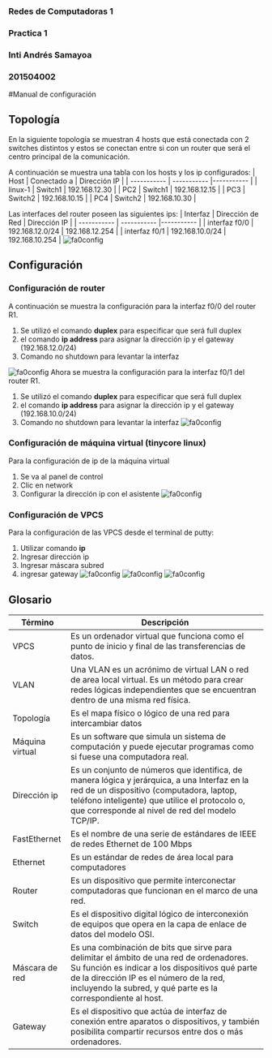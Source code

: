 
### Redes de Computadoras 1
### Practica 1 
### Inti Andrés Samayoa
### 201504002
#Manual de configuración

## Topología
En la siguiente topología se muestran 4 hosts que está conectada con 2 switches distintos y estos se conectan entre si con un router que será el centro principal de la comunicación.

A continuación se muestra una tabla con los hosts y los ip configurados:
| Host | Conectado a  | Dirección IP |
| ----------- | ----------- |----------- | 
| linux-1 | Switch1 | 192.168.12.30 |
| PC2 | Switch1 | 192.168.12.15 |
| PC3 | Switch2 | 192.168.10.15 |
| PC4 | Switch2 | 192.168.10.30 |

Las interfaces del router poseen las siguientes ips:
| Interfaz | Dirección de Red  | Dirección IP |
| ----------- | ----------- |----------- | 
| interfaz f0/0 | 192.168.12.0/24 | 192.168.12.254 |
| interfaz f0/1 | 192.168.10.0/24 | 192.168.10.254 |
![fa0config](/images/topologia.jpg)
## Configuración
### Configuración de router

A continuación se muestra la configuración para la interfaz f0/0 del router R1.  
1. Se utilizó el comando **duplex** para especificar que será full duplex
2. el comando **ip address** para asignar la dirección ip y el gateway (192.168.12.0/24)
3. Comando no shutdown para levantar la interfaz

![fa0config](/images/fe00.jpg)
Ahora se muestra la configuración para la interfaz f0/1 del router R1.  
1. Se utilizó el comando **duplex** para especificar que será full duplex
2. el comando **ip address** para asignar la dirección ip y el gateway (192.168.10.0/24)
3. Comando no shutdown para levantar la interfaz
![fa0config](/images/fe01.jpg)
### Configuración de máquina virtual (tinycore linux)
Para la configuración de ip de la máquina virtual
1. Se va al panel de control
2. Clic en network
3. Configurar la dirección ip con el asistente
![fa0config](/images/linux_config.jpg)
### Configuración de VPCS
Para la configuración de las VPCS desde el terminal de putty:
1. Utilizar comando **ip**
2. Ingresar dirección ip
3. Ingresar máscara subred
4. ingresar gateway
![fa0config](/images/pc2_config.jpg)
![fa0config](/images/pc3_config.jpg)
![fa0config](/images/pc4_config.jpg)
## Glosario
| Término | Descripción |
| ----------|------------ |
| VPCS | Es un ordenador virtual que funciona como el punto de inicio y final de las transferencias de datos. |
| VLAN | Una VLAN es un acrónimo de virtual LAN o red de area local virtual. Es un método para crear redes lógicas independientes que se encuentran dentro de una misma red física. |
| Topología | Es el mapa físico o lógico de una red para intercambiar datos |
| Máquina virtual | Es un software que simula un sistema de computación y puede ejecutar programas como si fuese una computadora real. |
| Dirección ip | Es un conjunto de números que identifica, de manera lógica y jerárquica, a una Interfaz en la red de un dispositivo (computadora, laptop, teléfono inteligente) que utilice el protocolo o, que corresponde al nivel de red del modelo TCP/IP. |
| FastEthernet | Es el nombre de una serie de estándares de IEEE de redes Ethernet de 100 Mbps |
| Ethernet | Es un estándar de redes de área local para computadores |
| Router | Es un dispositivo que permite interconectar computadoras que funcionan en el marco de una red. |
| Switch | Es el dispositivo digital lógico de interconexión de equipos que opera en la capa de enlace de datos del modelo OSI. |
| Máscara de red | Es una combinación de bits que sirve para delimitar el ámbito de una red de ordenadores.​ Su función es indicar a los dispositivos qué parte de la dirección IP es el número de la red, incluyendo la subred, y qué parte es la correspondiente al host. |
| Gateway | Es el dispositivo que actúa de interfaz de conexión entre aparatos o dispositivos, y también posibilita compartir recursos entre dos o más ordenadores.|

